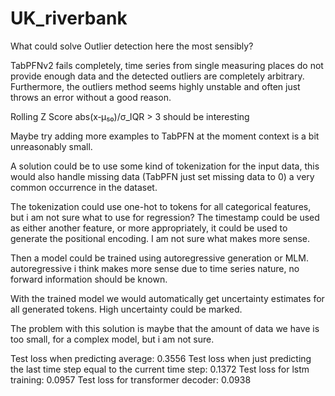 # UK_riverbank

What could solve Outlier detection here the most sensibly?

TabPFNv2 fails completely, time series from single measuring places do not provide enough data and the detected outliers are completely arbitrary. Furthermore, the outliers method seems highly unstable and often just throws an error without a good reason.

Rolling Z Score abs(x‑μ₅₀)/σ_IQR > 3 should be interesting

Maybe try adding more examples to TabPFN at the moment context is a bit unreasonably small.

A solution could be to use some kind of tokenization for the input data, this would also handle missing data (TabPFN just set missing data to 0) a very common occurrence in the dataset.

The tokenization could use one-hot to tokens for all categorical features, but i am not sure what to use for regression? The timestamp could be used as either another feature, or more appropriately, it could be used to generate the positional encoding. I am not sure what makes more sense.

Then a model could be trained using autoregressive generation or MLM. autoregressive i think makes more sense due to time series nature, no forward information should be known.

With the trained model we would automatically get uncertainty estimates for all generated tokens. High uncertainty could be marked.

The problem with this solution is maybe that the amount of data we have is too small, for a complex model, but i am not sure.

Test loss when predicting average: 0.3556
Test loss when just predicting the last time step equal to the current time step: 0.1372
Test loss for lstm training: 0.0957
Test loss for transformer decoder: 0.0938